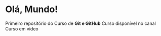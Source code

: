 # Olá, Mundo!
 Primeiro repositório do Curso de **Git e GitHub** 
 Curso disponível no canal Curso em video
